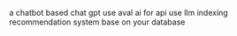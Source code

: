 a chatbot based chat gpt use aval ai for api
use llm indexing
recommendation system base on your database
